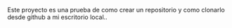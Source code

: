Este proyecto es una prueba de como crear un repositorio y como clonarlo desde github a mi escritorio local..

